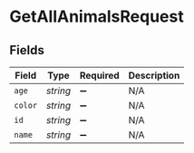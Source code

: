 # GetAllAnimalsRequest


## Fields

| Field              | Type               | Required           | Description        |
| ------------------ | ------------------ | ------------------ | ------------------ |
| `age`              | *string*           | :heavy_minus_sign: | N/A                |
| `color`            | *string*           | :heavy_minus_sign: | N/A                |
| `id`               | *string*           | :heavy_minus_sign: | N/A                |
| `name`             | *string*           | :heavy_minus_sign: | N/A                |